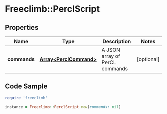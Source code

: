 # Freeclimb::PerclScript

## Properties

Name | Type | Description | Notes
------------ | ------------- | ------------- | -------------
**commands** | [**Array&lt;PerclCommand&gt;**](PerclCommand.md) | A JSON array of PerCL commands | [optional] 

## Code Sample

```ruby
require 'freeclimb'

instance = Freeclimb::PerclScript.new(commands: nil)
```


